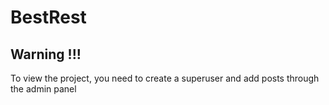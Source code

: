 # BestRest

## Warning !!!

To view the project, you need to create a superuser and add posts through the admin panel
